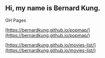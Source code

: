 ## Hi, my name is Bernard Kung.

GH Pages

[https://bernardkung.github.io/popmap/](https://bernardkung.github.io/popmap/)

[https://bernardkung.github.io/movies-list/](https://bernardkung.github.io/movies-list/)
